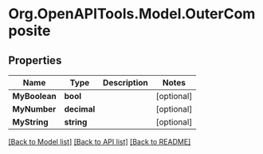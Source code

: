 # Org.OpenAPITools.Model.OuterComposite

## Properties

Name | Type | Description | Notes
------------ | ------------- | ------------- | -------------
**MyBoolean** | **bool** |  | [optional] 
**MyNumber** | **decimal** |  | [optional] 
**MyString** | **string** |  | [optional] 

[[Back to Model list]](../../README.md#documentation-for-models) [[Back to API list]](../../README.md#documentation-for-api-endpoints) [[Back to README]](../../README.md)

